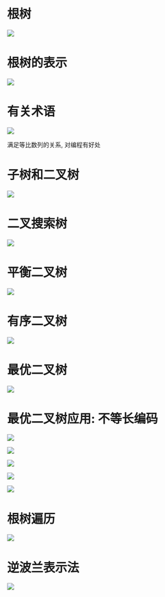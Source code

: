 # 根树

![](./image/2020-12-31-10-48-03.png)

# 根树的表示

![](./image/2020-12-31-10-55-51.png)

# 有关术语

![](./image/2020-12-31-11-03-23.png)

满足等比数列的关系, 对编程有好处

# 子树和二叉树

![](./image/2020-12-31-11-06-48.png)

# 二叉搜索树

![](./image/2020-12-31-11-09-21.png)

# 平衡二叉树

![](./image/2020-12-31-11-16-22.png)

# 有序二叉树

![](./image/2020-12-31-11-20-29.png)

# 最优二叉树

![](./image/2020-12-31-11-23-44.png)

# 最优二叉树应用: 不等长编码

![](./image/2020-12-31-11-30-50.png)

![](./image/2020-12-31-11-36-42.png)

![](./image/2020-12-31-11-39-43.png)

![](./image/2020-12-31-11-42-13.png)

![](./image/2020-12-31-11-53-01.png)

# 根树遍历

![](./image/2020-12-31-11-56-07.png)

# 逆波兰表示法

![](./image/2020-12-31-11-55-52.png)